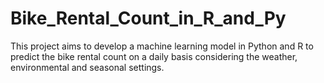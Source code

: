 # Bike_Rental_Count_in_R_and_Py
This project aims to develop a machine learning model in Python and R to predict 
the bike rental count on a daily basis considering the weather, environmental and seasonal settings.
